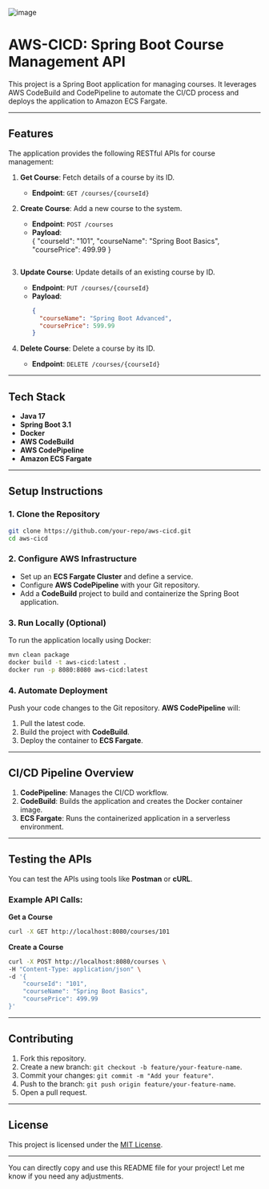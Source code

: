 ![image](https://github.com/user-attachments/assets/ff6cb21f-1b2e-47fc-b006-046369807e57)



# AWS-CICD: Spring Boot Course Management API

This project is a Spring Boot application for managing courses. It leverages AWS CodeBuild and CodePipeline to automate the CI/CD process and deploys the application to Amazon ECS Fargate.

---

## Features

The application provides the following RESTful APIs for course management:

1. **Get Course**: Fetch details of a course by its ID.  
   - **Endpoint**: `GET /courses/{courseId}`  

2. **Create Course**: Add a new course to the system.  
   - **Endpoint**: `POST /courses`  
   - **Payload**:  
     {
       "courseId": "101",
       "courseName": "Spring Boot Basics",
       "coursePrice": 499.99
     }
     ```

3. **Update Course**: Update details of an existing course by ID.  
   - **Endpoint**: `PUT /courses/{courseId}`  
   - **Payload**:  
     ```json
     {
       "courseName": "Spring Boot Advanced",
       "coursePrice": 599.99
     }
     ```

4. **Delete Course**: Delete a course by its ID.  
   - **Endpoint**: `DELETE /courses/{courseId}`  

---

## Tech Stack

- **Java 17**  
- **Spring Boot 3.1**  
- **Docker**  
- **AWS CodeBuild**  
- **AWS CodePipeline**  
- **Amazon ECS Fargate**  

---

## Setup Instructions

### 1. Clone the Repository
```bash
git clone https://github.com/your-repo/aws-cicd.git
cd aws-cicd
```

### 2. Configure AWS Infrastructure
- Set up an **ECS Fargate Cluster** and define a service.
- Configure **AWS CodePipeline** with your Git repository.
- Add a **CodeBuild** project to build and containerize the Spring Boot application.

### 3. Run Locally (Optional)
To run the application locally using Docker:
```bash
mvn clean package
docker build -t aws-cicd:latest .
docker run -p 8080:8080 aws-cicd:latest
```

### 4. Automate Deployment
Push your code changes to the Git repository. **AWS CodePipeline** will:
1. Pull the latest code.
2. Build the project with **CodeBuild**.
3. Deploy the container to **ECS Fargate**.

---

## CI/CD Pipeline Overview

1. **CodePipeline**: Manages the CI/CD workflow.  
2. **CodeBuild**: Builds the application and creates the Docker container image.  
3. **ECS Fargate**: Runs the containerized application in a serverless environment.  

---

## Testing the APIs

You can test the APIs using tools like **Postman** or **cURL**.

### Example API Calls:

**Get a Course**  
```bash
curl -X GET http://localhost:8080/courses/101
```

**Create a Course**  
```bash
curl -X POST http://localhost:8080/courses \
-H "Content-Type: application/json" \
-d '{
    "courseId": "101",
    "courseName": "Spring Boot Basics",
    "coursePrice": 499.99
}'
```

---

## Contributing

1. Fork this repository.  
2. Create a new branch: `git checkout -b feature/your-feature-name`.  
3. Commit your changes: `git commit -m "Add your feature"`.  
4. Push to the branch: `git push origin feature/your-feature-name`.  
5. Open a pull request.

---

## License

This project is licensed under the [MIT License](LICENSE).

---

You can directly copy and use this README file for your project! Let me know if you need any adjustments.

